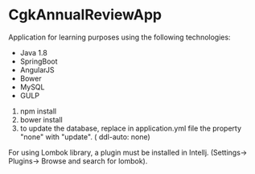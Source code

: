 # CgkAnnualReviewApp

Application for learning purposes using the following technologies:

- Java 1.8
- SpringBoot
- AngularJS
- Bower
- MySQL
- GULP


1. npm install
2. bower install
3. to update the database, replace in application.yml file the property "none" with "update". ( ddl-auto: none)



For using Lombok library, a plugin must be installed in Intellj. (Settings-> Plugins-> Browse and search for lombok).